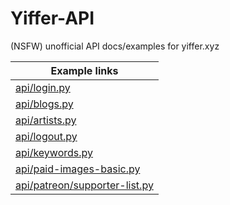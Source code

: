 # Yiffer-API
(NSFW) unofficial API docs/examples for yiffer.xyz

| Example links |
| -------------- |
| [api/login.py](api%20examples/login.py) |
| [api/blogs.py](api%20examples/blogs.py) |
| [api/artists.py](api%20examples/artists.py) |
| [api/logout.py](api%20examples/logout.py) |
| [api/keywords.py](api%20examples/keywords.py) |
| [api/paid-images-basic.py](api%20examples/paid-images-basic.py) |
| [api/patreon/supporter-list.py](api%20examples/patreon/supporter-list.py) |